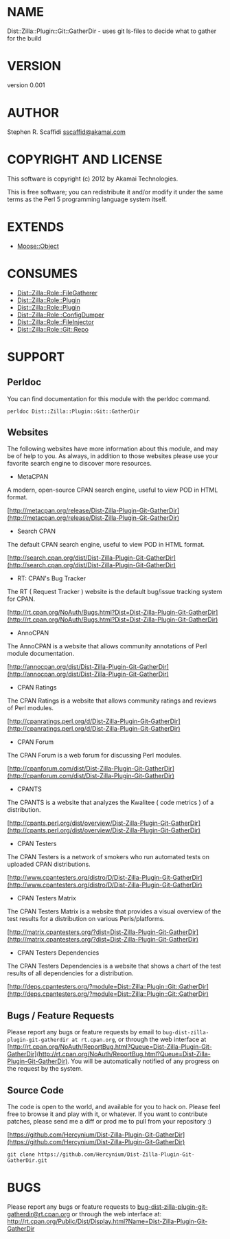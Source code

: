 # NAME

Dist::Zilla::Plugin::Git::GatherDir - uses git ls-files to decide what to gather for the build

# VERSION

version 0.001

# AUTHOR

Stephen R. Scaffidi <sscaffid@akamai.com>

# COPYRIGHT AND LICENSE

This software is copyright (c) 2012 by Akamai Technologies.

This is free software; you can redistribute it and/or modify it under
the same terms as the Perl 5 programming language system itself.

# EXTENDS

- [Moose::Object](http://search.cpan.org/perldoc?Moose::Object)

# CONSUMES

- [Dist::Zilla::Role::FileGatherer](http://search.cpan.org/perldoc?Dist::Zilla::Role::FileGatherer)
- [Dist::Zilla::Role::Plugin](http://search.cpan.org/perldoc?Dist::Zilla::Role::FileInjector)
- [Dist::Zilla::Role::Plugin](http://search.cpan.org/perldoc?Dist::Zilla::Role::Plugin)
- [Dist::Zilla::Role::ConfigDumper](http://search.cpan.org/perldoc?Dist::Zilla::Role::ConfigDumper)
- [Dist::Zilla::Role::FileInjector](http://search.cpan.org/perldoc?Dist::Zilla::Role::FileInjector)
- [Dist::Zilla::Role::Git::Repo](http://search.cpan.org/perldoc?Dist::Zilla::Role::Git::Repo)

# SUPPORT

## Perldoc

You can find documentation for this module with the perldoc command.

    perldoc Dist::Zilla::Plugin::Git::GatherDir

## Websites

The following websites have more information about this module, and may be of help to you. As always,
in addition to those websites please use your favorite search engine to discover more resources.

- MetaCPAN

A modern, open-source CPAN search engine, useful to view POD in HTML format.

[http://metacpan.org/release/Dist-Zilla-Plugin-Git-GatherDir](http://metacpan.org/release/Dist-Zilla-Plugin-Git-GatherDir)

- Search CPAN

The default CPAN search engine, useful to view POD in HTML format.

[http://search.cpan.org/dist/Dist-Zilla-Plugin-Git-GatherDir](http://search.cpan.org/dist/Dist-Zilla-Plugin-Git-GatherDir)

- RT: CPAN's Bug Tracker

The RT ( Request Tracker ) website is the default bug/issue tracking system for CPAN.

[http://rt.cpan.org/NoAuth/Bugs.html?Dist=Dist-Zilla-Plugin-Git-GatherDir](http://rt.cpan.org/NoAuth/Bugs.html?Dist=Dist-Zilla-Plugin-Git-GatherDir)

- AnnoCPAN

The AnnoCPAN is a website that allows community annotations of Perl module documentation.

[http://annocpan.org/dist/Dist-Zilla-Plugin-Git-GatherDir](http://annocpan.org/dist/Dist-Zilla-Plugin-Git-GatherDir)

- CPAN Ratings

The CPAN Ratings is a website that allows community ratings and reviews of Perl modules.

[http://cpanratings.perl.org/d/Dist-Zilla-Plugin-Git-GatherDir](http://cpanratings.perl.org/d/Dist-Zilla-Plugin-Git-GatherDir)

- CPAN Forum

The CPAN Forum is a web forum for discussing Perl modules.

[http://cpanforum.com/dist/Dist-Zilla-Plugin-Git-GatherDir](http://cpanforum.com/dist/Dist-Zilla-Plugin-Git-GatherDir)

- CPANTS

The CPANTS is a website that analyzes the Kwalitee ( code metrics ) of a distribution.

[http://cpants.perl.org/dist/overview/Dist-Zilla-Plugin-Git-GatherDir](http://cpants.perl.org/dist/overview/Dist-Zilla-Plugin-Git-GatherDir)

- CPAN Testers

The CPAN Testers is a network of smokers who run automated tests on uploaded CPAN distributions.

[http://www.cpantesters.org/distro/D/Dist-Zilla-Plugin-Git-GatherDir](http://www.cpantesters.org/distro/D/Dist-Zilla-Plugin-Git-GatherDir)

- CPAN Testers Matrix

The CPAN Testers Matrix is a website that provides a visual overview of the test results for a distribution on various Perls/platforms.

[http://matrix.cpantesters.org/?dist=Dist-Zilla-Plugin-Git-GatherDir](http://matrix.cpantesters.org/?dist=Dist-Zilla-Plugin-Git-GatherDir)

- CPAN Testers Dependencies

The CPAN Testers Dependencies is a website that shows a chart of the test results of all dependencies for a distribution.

[http://deps.cpantesters.org/?module=Dist::Zilla::Plugin::Git::GatherDir](http://deps.cpantesters.org/?module=Dist::Zilla::Plugin::Git::GatherDir)

## Bugs / Feature Requests

Please report any bugs or feature requests by email to `bug-dist-zilla-plugin-git-gatherdir at rt.cpan.org`, or through
the web interface at [http://rt.cpan.org/NoAuth/ReportBug.html?Queue=Dist-Zilla-Plugin-Git-GatherDir](http://rt.cpan.org/NoAuth/ReportBug.html?Queue=Dist-Zilla-Plugin-Git-GatherDir). You will be automatically notified of any
progress on the request by the system.

## Source Code

The code is open to the world, and available for you to hack on. Please feel free to browse it and play
with it, or whatever. If you want to contribute patches, please send me a diff or prod me to pull
from your repository :)

[https://github.com/Hercynium/Dist-Zilla-Plugin-Git-GatherDir](https://github.com/Hercynium/Dist-Zilla-Plugin-Git-GatherDir)

    git clone https://github.com/Hercynium/Dist-Zilla-Plugin-Git-GatherDir.git

# BUGS

Please report any bugs or feature requests to bug-dist-zilla-plugin-git-gatherdir@rt.cpan.org or through the web interface at:
 http://rt.cpan.org/Public/Dist/Display.html?Name=Dist-Zilla-Plugin-Git-GatherDir
